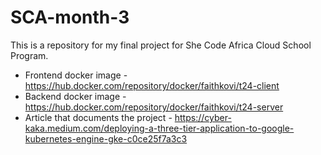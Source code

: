 
# SCA-month-3
This is a repository for my final project for She Code Africa Cloud School Program.

- Frontend docker image  - https://hub.docker.com/repository/docker/faithkovi/t24-client
- Backend docker image -  https://hub.docker.com/repository/docker/faithkovi/t24-server
- Article that documents the project - https://cyber-kaka.medium.com/deploying-a-three-tier-application-to-google-kubernetes-engine-gke-c0ce25f7a3c3

